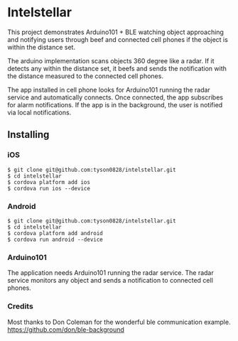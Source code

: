 # Intelstellar

This project demonstrates Arduino101 + BLE watching object approaching and notifying users through beef and connected cell phones if the object is within the distance set.

The arduino implementation scans objects 360 degree like a radar. If it detects any within the distance set, it beefs and sends the notification with the distance measured to the connected cell phones.

The app installed in cell phone looks for Arduino101 running the radar service and automatically connects. Once connected, the app subscribes for alarm notifications. If the app is in the background, the user is notified via local notifications.

## Installing

### iOS

    $ git clone git@github.com:tyson0828/intelstellar.git
    $ cd intelstellar
    $ cordova platform add ios
    $ cordova run ios --device

### Android <Currently not available> ###

    $ git clone git@github.com:tyson0828/intelstellar.git
    $ cd intelstellar
    $ cordova platform add android
    $ cordova run android --device

### Arduino101

The application needs Arduino101 running the radar service. The radar service monitors any object and sends a notification to connected cell phones.

### Credits

Most thanks to Don Coleman for the wonderful ble communication example.<br>
https://github.com/don/ble-background<br>
